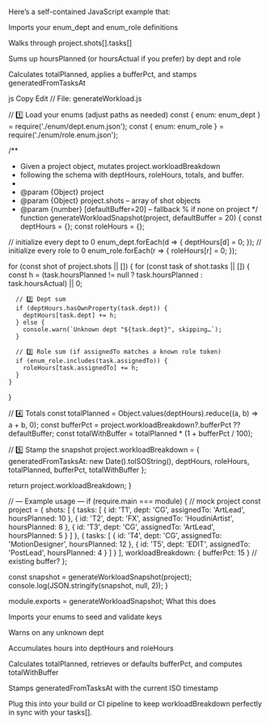 Here’s a self-contained JavaScript example that:

Imports your enum_dept and enum_role definitions

Walks through project.shots[].tasks[]

Sums up hoursPlanned (or hoursActual if you prefer) by dept and role

Calculates totalPlanned, applies a bufferPct, and stamps generatedFromTasksAt

js
Copy
Edit
// File: generateWorkload.js

// 1️⃣ Load your enums (adjust paths as needed)
const { enum: enum_dept } = require('./enum/dept.enum.json');
const { enum: enum_role } = require('./enum/role.enum.json');

/**
 * Given a project object, mutates project.workloadBreakdown
 * following the schema with deptHours, roleHours, totals, and buffer.
 *
 * @param {Object} project 
 * @param {Object}   project.shots    – array of shot objects
 * @param {number}  [defaultBuffer=20] – fallback % if none on project
 */
function generateWorkloadSnapshot(project, defaultBuffer = 20) {
  const deptHours = {};
  const roleHours = {};

  // initialize every dept to 0
  enum_dept.forEach(d => { deptHours[d] = 0; });
  // initialize every role to 0
  enum_role.forEach(r => { roleHours[r] = 0; });

  for (const shot of project.shots || []) {
    for (const task of shot.tasks || []) {
      const h = (task.hoursPlanned != null ? task.hoursPlanned : task.hoursActual) || 0;

      // 2️⃣ Dept sum
      if (deptHours.hasOwnProperty(task.dept)) {
        deptHours[task.dept] += h;
      } else {
        console.warn(`Unknown dept "${task.dept}", skipping…`);
      }

      // 3️⃣ Role sum (if assignedTo matches a known role token)
      if (enum_role.includes(task.assignedTo)) {
        roleHours[task.assignedTo] += h;
      }
    }
  }

  // 4️⃣ Totals
  const totalPlanned = Object.values(deptHours).reduce((a, b) => a + b, 0);
  const bufferPct   = project.workloadBreakdown?.bufferPct ?? defaultBuffer;
  const totalWithBuffer = totalPlanned * (1 + bufferPct / 100);

  // 5️⃣ Stamp the snapshot
  project.workloadBreakdown = {
    generatedFromTasksAt: new Date().toISOString(),
    deptHours,
    roleHours,
    totalPlanned,
    bufferPct,
    totalWithBuffer
  };

  return project.workloadBreakdown;
}

// — Example usage —
if (require.main === module) {
  // mock project
  const project = {
    shots: [
      {
        tasks: [
          { id: 'T1', dept: 'CG', assignedTo: 'ArtLead', hoursPlanned: 10 },
          { id: 'T2', dept: 'FX', assignedTo: 'HoudiniArtist', hoursPlanned:  8 },
          { id: 'T3', dept: 'CG', assignedTo: 'ArtLead', hoursPlanned:  5 }
        ]
      },
      {
        tasks: [
          { id: 'T4', dept: 'CG', assignedTo: 'MotionDesigner', hoursPlanned: 12 },
          { id: 'T5', dept: 'EDIT', assignedTo: 'PostLead', hoursPlanned:  4 }
        ]
      }
    ],
    workloadBreakdown: { bufferPct: 15 }  // existing buffer?
  };

  const snapshot = generateWorkloadSnapshot(project);
  console.log(JSON.stringify(snapshot, null, 2));
}

module.exports = generateWorkloadSnapshot;
What this does

Imports your enums to seed and validate keys

Warns on any unknown dept

Accumulates hours into deptHours and roleHours

Calculates totalPlanned, retrieves or defaults bufferPct, and computes totalWithBuffer

Stamps generatedFromTasksAt with the current ISO timestamp

Plug this into your build or CI pipeline to keep workloadBreakdown perfectly in sync with your tasks[].